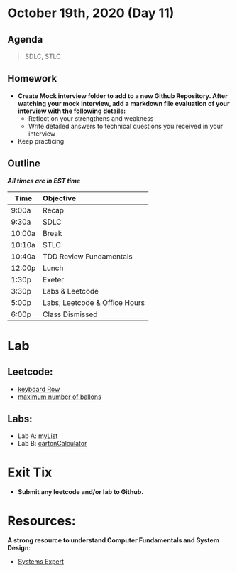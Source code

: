 # October 19th, 2020 (Day 11)

## Agenda
> SDLC, STLC 

## Homework 
- **Create Mock interview folder to add to a new Github Repository. After watching your mock interview, add a markdown file evaluation of your interview with the following details:**
  - Reflect on your strengthens and weakness
  - Write detailed answers to technical questions you received in your interview
- Keep practicing

## Outline
_**All times are in EST time**_

| Time   | Objective                        |
| -------|:---------------------------------|
| 9:00a  | Recap                            |
| 9:30a  | SDLC                             |    
| 10:00a | Break                            |
| 10:10a | STLC                             |
| 10:40a | TDD Review Fundamentals          |
| 12:00p | Lunch                            |
| 1:30p  | Exeter                           | 
| 3:30p  | Labs & Leetcode                  |
| 5:00p  | Labs, Leetcode & Office Hours    |
| 6:00p  | Class Dismissed                  |

# Lab
  ## Leetcode:
  - [keyboard Row](https://leetcode.com/problems/keyboard-row/)
  - [maximum number of ballons](https://leetcode.com/problems/maximum-number-of-balloons/)

  ## Labs:
  - Lab A: [myList](./Labs/mylist.md)
  - Lab B: [cartonCalculator](./Labs/cartonCalculator.md)

# Exit Tix 
  - **Submit any leetcode and/or lab to Github.**

# Resources:
**A strong resource to understand Computer Fundamentals and System Design**:
- [Systems Expert](https://www.algoexpert.io/systems/product)